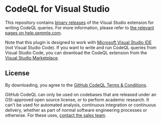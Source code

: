 # CodeQL for Visual Studio
This repository contains [binary releases](https://github.com/Semmle/visualstudio-codeql-binaries/releases) of the Visual Studio extension for writing CodeQL queries. For more information, please refer to [the relevant pages on help.semmle.com](https://help.semmle.com/ql-for-vs/Content/WebHelp/home-page.html).

Note that this plugin is designed to work with [Microsoft Visual Studio IDE](https://visualstudio.microsoft.com/) (not Visual Studio Code). If you want to write and run CodeQL queries from Visual Studio Code, you can download the CodeQL extension from the [Visual Studio Marketplace](https://marketplace.visualstudio.com/items?itemName=github.vscode-codeql).


## License
By downloading, you agree to the [GitHub CodeQL Terms & Conditions](https://securitylab.github.com/tools/codeql/license).

GitHub CodeQL can only be used on codebases that are released under an OSI-approved open source license, or to perform academic research. It can't be used for automated analysis, continuous integration or continuous delivery, whether as part of normal software engineering processes or otherwise. For these uses, [contact the sales team](https://enterprise.github.com/contact).
